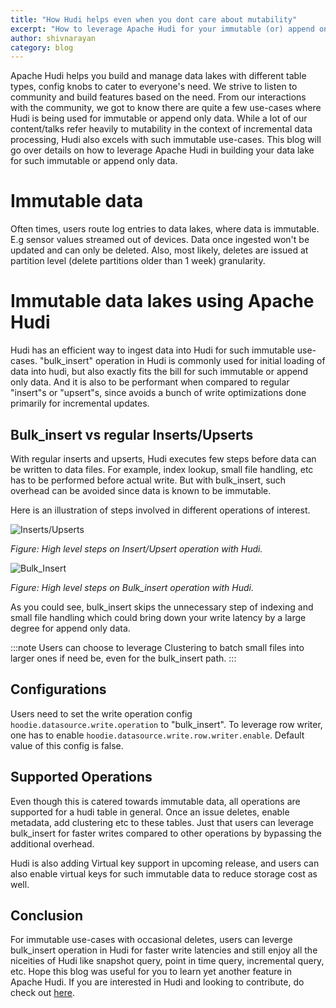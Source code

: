 ```yaml
---
title: "How Hudi helps even when you dont care about mutability"
excerpt: "How to leverage Apache Hudi for your immutable (or) append only data use-case"
author: shivnarayan
category: blog
---
```


Apache Hudi helps you build and manage data lakes with different table types, config knobs to cater to everyone's need.
We strive to listen to community and build features based on the need. From our interactions with the community, we got 
to know there are quite a few use-cases where Hudi is being used for immutable or append only data. While a lot of our 
content/talks refer heavily to mutability in the context of incremental data processing, Hudi also excels with such immutable
use-cases. This blog will go over details on how to leverage Apache Hudi in building your data lake for such immutable or append only data.
<!--truncate-->

# Immutable data
Often times, users route log entries to data lakes, where data is immutable. E.g sensor values streamed out of devices. Data once ingested won't be updated and can only be deleted. Also, most likely, deletes are issued at 
partition level (delete partitions older than 1 week) granularity.

# Immutable data lakes using Apache Hudi 
Hudi has an efficient way to ingest data into Hudi for such immutable use-cases. "bulk_insert" operation in Hudi is 
commonly used for initial loading of data into hudi, but also exactly fits the bill for such immutable or append 
only data. And it is also to be performant when compared to regular "insert"s or "upsert"s, since avoids a bunch of write optimizations done primarily for incremental updates. 

## Bulk_insert vs regular Inserts/Upserts
With regular inserts and upserts, Hudi executes few steps before data can be written to data files. For example, 
index lookup, small file handling, etc has to be performed before actual write. But with bulk_insert, such overhead can 
be avoided since data is known to be immutable. 

Here is an illustration of steps involved in different operations of interest. 

![Inserts/Upserts](/assets/images/blog/immutable_datalakes/immutable_data_lakes1.png)

_Figure: High level steps on Insert/Upsert operation with Hudi._

![Bulk_Insert](/assets/images/blog/immutable_datalakes/immutable_data_lakes2.png)

_Figure: High level steps on Bulk_insert operation with Hudi._

As you could see, bulk_insert skips the unnecessary step of indexing and small file handling which could bring down 
your write latency by a large degree for append only data.

:::note
Users can choose to leverage Clustering to batch small files into larger ones if need be, even for the bulk_insert path.
:::

## Configurations
Users need to set the write operation config `hoodie.datasource.write.operation` to "bulk_insert". To leverage row 
writer, one has to enable `hoodie.datasource.write.row.writer.enable`. Default value of this config is false. 

## Supported Operations
Even though this is catered towards immutable data, all operations are supported for a hudi table in general. Once an 
issue deletes, enable metadata, add clustering etc to these tables. Just that users can leverage bulk_insert for faster 
writes compared to other operations by bypassing the additional overhead. 

Hudi is also adding Virtual key support in upcoming release, and users can also enable virtual keys for such immutable 
data to reduce storage cost as well.

## Conclusion
For immutable use-cases with occasional deletes, users can leverge bulk_insert operation in Hudi for faster write 
latencies and still enjoy all the niceities of Hudi like snapshot query, point in time query, incremental query, etc.
Hope this blog was useful for you to learn yet another feature in Apache Hudi. If you are interested in
Hudi and looking to contribute, do check out [here](https://hudi.apache.org/contribute/get-involved). 








